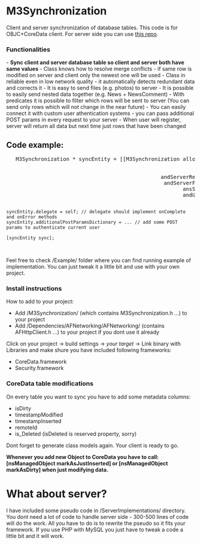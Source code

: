 M3Synchronization
=================

Client and server synchronization of database tables. This code is for OBJC+CoreData client. For server side you can use <a href="#">this repo</a>.

<h3>Functionalities</h3>
- <b>Sync client and server database table so client and server both have same values</b>
- Class knows how to resolve merge conflicts - if same row is modified on server and client only the newest one will be used
- Class in reliable even in low network quality - it automatically detects redundant data and corrects it
- It is easy to send files (e.g. photos) to server
- It is possible to easily send nested data together (e.g. News + NewsComment)
- With predicates it is possible to filter which rows will be sent to server (You can send only rows which will not change in the near future)
- You can easily connect it with custom user athentication systems - you can pass additional POST params in every request to your server
- When user will register, server will return all data but next time just rows that have been changed

<h2>Code example:</h2>
<pre>
   M3Synchronization * syncEntity = [[M3Synchronization alloc] initForClass: @"Car"
                                                                  andContext: context
                                                                andServerUrl: kWebsiteUrl
                                                 andServerReceiverScriptName: kServerReceiverScript
                                                  andServerFetcherScriptName: kServerFetcherScript
                                                        ansSyncedTableFields:@[@"licenceNumber", @"manufacturer", @"model"]
                                                        andUniqueTableFields:@[@"licenceNumber"]];
                                                
                                                
    syncEntity.delegate = self; // delegate should implement onComplete and onError methods
    syncEntity.additionalPostParamsDictionary = ... // add some POST params to authenticate current user
    
    [syncEntity sync];
</pre>

Feel free to check /Example/ folder where you can find running example of implementation. You can just tweak it a little bit and use with your own project.

<h3>Install instructions</h3>

How to add to your project:

- Add /M3Synchronization/ (which contains M3Synchronization.h ...) to your project
- Add /Dependencies/AFNetworking/AFNetworking/ (contains AFHttpClient.h ...) to your project if you dont use it already

Click on your project -> build settings -> <i>your target</i> -> Link binary with Libraries and make shure you have included following frameworks:

- CoreData.framework
- Security.framework

<h3>CoreData table modifications</h3>

On every table you want to sync you have to add some metadata columns:
- isDirty
- timestampModified
- timestampInserted
- remoteId
- is_Deleted (isDeleted is reserved property, sorry)

Dont forget to generate class models again. Your client is ready to go.

<b>Whenever you add new Object to CoreData you have to call: [nsManagedObject markAsJustInserted] or [nsManagedObject markAsDirty] when just modifying data.</b>



<h1>What about server?</h1>
I have included some pseudo code in /ServerImplementations/ directory. You dont need a lot of code to handle server side - 300-500 lines of code will do the work.
All you have to do is to rewrite the pseudo so it fits your framework. If you use PHP with MySQL you just have to tweak a code a little bit and it will work. 

